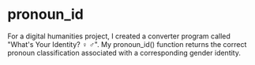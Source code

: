 # pronoun_id
For a digital humanities project, I created a converter program called "What's Your Identity? ♀️ ♂️". My pronoun_id() function returns the correct pronoun classification associated with a corresponding gender identity.
